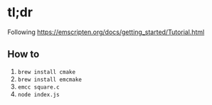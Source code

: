 # tl;dr
Following https://emscripten.org/docs/getting_started/Tutorial.html

## How to
1. `brew install cmake`
1. `brew install emcmake`
1. `emcc square.c`
1. `node index.js`